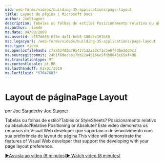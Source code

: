 ```yaml
---
uid: web-forms/videos/building-35-applications/page-layout
title: Layout de página | Microsoft Docs
author: JoeStagner
description: Tabelas ou folhas de estilo? Posicionamento relativo ou absoluto? Este vídeo demonstra os recursos do Visual Web developer que dão suporte a desenvolvimento com yo...
ms.author: riande
ms.date: 04/09/2009
ms.assetid: c757d668-6f3e-4af1-beb5-100d4c101b88
msc.legacyurl: /web-forms/videos/building-35-applications/page-layout
msc.type: video
ms.openlocfilehash: c7aa534d3d795427132252cf1cbe6f4dbe2dd0c3
ms.sourcegitcommit: 24b1f6decbb17bb22a45166e5fdb0845c65af498
ms.translationtype: MT
ms.contentlocale: pt-BR
ms.lasthandoff: 03/01/2019
ms.locfileid: "57047683"
---
```

<a name="page-layout"></a><span data-ttu-id="36b93-105">Layout de página</span><span class="sxs-lookup"><span data-stu-id="36b93-105">Page Layout</span></span>
====================
<span data-ttu-id="36b93-106">por [Joe Stagner](https://github.com/JoeStagner)</span><span class="sxs-lookup"><span data-stu-id="36b93-106">by [Joe Stagner](https://github.com/JoeStagner)</span></span>

<span data-ttu-id="36b93-107">Tabelas ou folhas de estilo?</span><span class="sxs-lookup"><span data-stu-id="36b93-107">Tables or StyleSheets?</span></span> <span data-ttu-id="36b93-108">Posicionamento relativo ou absoluto?</span><span class="sxs-lookup"><span data-stu-id="36b93-108">Relative Positioning or Absolute?</span></span> <span data-ttu-id="36b93-109">Este vídeo demonstra os recursos do Visual Web developer que suportam o desenvolvimento com sua preferência de layout de página.</span><span class="sxs-lookup"><span data-stu-id="36b93-109">This video will demonstrate the features of Visual Web developer that support the developing with your page layout preference.</span></span>

[<span data-ttu-id="36b93-110">&#9654;Assista ao vídeo (8 minutos)</span><span class="sxs-lookup"><span data-stu-id="36b93-110">&#9654; Watch video (8 minutes)</span></span>](https://channel9.msdn.com/Blogs/ASP-NET-Site-Videos/page-layout)
